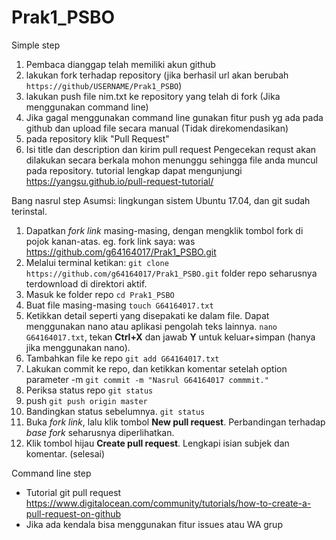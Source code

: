 # Prak1_PSBO
Simple step
1. Pembaca dianggap telah memiliki akun github
2. lakukan fork terhadap repository (jika berhasil url akan berubah `https://github/USERNAME/Prak1_PSBO`)
3. lakukan push file nim.txt ke repository yang telah di fork (Jika menggunakan command line)
4. Jika gagal menggunakan command line gunakan fitur push yg ada pada github dan upload file secara manual (Tidak direkomendasikan)
5. pada repository klik "Pull Request"
6. Isi title dan description dan kirim pull request
Pengecekan requst akan dilakukan secara berkala mohon menunggu sehingga file anda muncul pada repository. tutorial lengkap dapat mengunjungi https://yangsu.github.io/pull-request-tutorial/

Bang nasrul step
Asumsi: lingkungan sistem Ubuntu 17.04, dan git sudah terinstal.
1. Dapatkan _fork link_ masing-masing, dengan mengklik tombol fork di pojok kanan-atas.
eg. fork link saya: was https://github.com/g64164017/Prak1_PSBO.git
2. Melalui terminal ketikan:
`git clone https://github.com/g64164017/Prak1_PSBO.git`
folder repo seharusnya terdownload di direktori aktif.
3. Masuk ke folder repo
`cd Prak1_PSBO`
4. Buat file masing-masing
`touch G64164017.txt`
5. Ketikkan detail seperti yang disepakati ke dalam file. Dapat menggunakan nano atau aplikasi pengolah teks lainnya.
`nano G64164017.txt`, tekan **Ctrl+X** dan jawab **Y** untuk keluar+simpan (hanya jika menggunakan nano).
6. Tambahkan file ke repo
`git add G64164017.txt`
7. Lakukan commit ke repo, dan ketikkan komentar setelah option parameter -m
`git commit -m "Nasrul G64164017 commmit."`
8. Periksa status repo
`git status`
9. push
`git push origin master`
10. Bandingkan status sebelumnya.
`git status`
11. Buka _fork link_, lalu klik tombol **New pull request**.
Perbandingan terhadap _base fork_ seharusnya diperlihatkan.
12. Klik tombol hijau **Create pull request**.
Lengkapi isian subjek dan komentar.
(selesai)

Command line step
* Tutorial git pull request https://www.digitalocean.com/community/tutorials/how-to-create-a-pull-request-on-github
* Jika ada kendala bisa menggunakan fitur issues atau WA grup 
